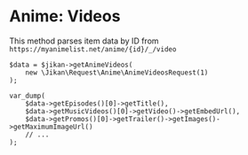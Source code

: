 # Anime: Videos
This method parses item data by ID from `https://myanimelist.net/anime/{id}/_/video`

```
$data = $jikan->getAnimeVideos(
    new \Jikan\Request\Anime\AnimeVideosRequest(1)
);

var_dump(
    $data->getEpisodes()[0]->getTitle(),
    $data->getMusicVideos()[0]->getVideo()->getEmbedUrl(),
    $data->getPromos()[0]->getTrailer()->getImages()->getMaximumImageUrl()
    // ...
);
```